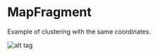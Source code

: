 # MapFragment
Example of clustering with the same coordinates.

![alt tag](MapFragment/Screenshot_2016-09-19-17-21-05_cr.jpg)
